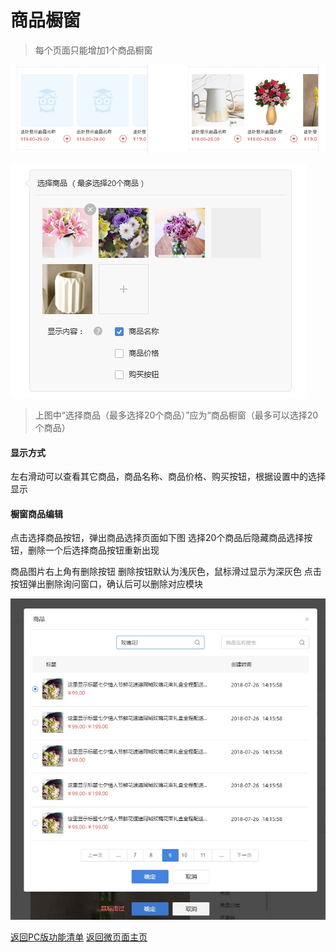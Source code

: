 # 商品橱窗
> 每个页面只能增加1个商品橱窗

![](media/15365621883313/15365623379905.jpg)

![](media/15365621883313/15365623664120.jpg)
> 上图中“选择商品（最多选择20个商品）”应为“商品橱窗（最多可以选择20个商品）

#### 显示方式
左右滑动可以查看其它商品，商品名称、商品价格、购买按钮，根据设置中的选择显示

#### 橱窗商品编辑
点击选择商品按钮，弹出商品选择页面如下图
选择20个商品后隐藏商品选择按钮，删除一个后选择商品按钮重新出现

商品图片右上角有删除按钮
删除按钮默认为浅灰色，鼠标滑过显示为深灰色
点击按钮弹出删除询问窗口，确认后可以删除对应模块

![](media/15365621883313/15365647921281.jpg)

[ 返回PC版功能清单](mweblib://15365566054481)
[ 返回微页面主页](mweblib://15364825519106)